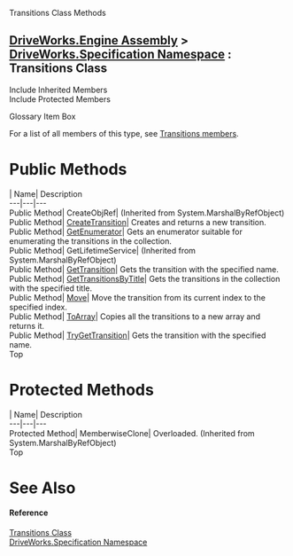 Transitions Class Methods   
  
[DriveWorks.Engine Assembly](topic2156.md) > [DriveWorks.Specification Namespace](topic10764.md) : Transitions Class  
---  
  
Include Inherited Members    
Include Protected Members    


Glossary Item Box

For a list of all members of this type, see [Transitions members](topic11788.md).

# Public Methods

| Name| Description  
---|---|---  
Public Method| CreateObjRef|  (Inherited from System.MarshalByRefObject)  
Public Method| [CreateTransition](topic11793.md)| Creates and returns a new transition.   
Public Method| [GetEnumerator](topic11794.md)| Gets an enumerator suitable for enumerating the transitions in the collection.   
Public Method| GetLifetimeService|  (Inherited from System.MarshalByRefObject)  
Public Method| [GetTransition](topic11795.md)| Gets the transition with the specified name.   
Public Method| [GetTransitionsByTitle](topic11796.md)| Gets the transitions in the collection with the specified title.   
Public Method| [Move](topic11797.md)| Move the transition from its current index to the specified index.   
Public Method| [ToArray](topic11798.md)| Copies all the transitions to a new array and returns it.   
Public Method| [TryGetTransition](topic11799.md)| Gets the transition with the specified name.   
Top

# Protected Methods

| Name| Description  
---|---|---  
Protected Method| MemberwiseClone| Overloaded. (Inherited from System.MarshalByRefObject)  
Top

# See Also

#### Reference

[Transitions Class](topic11787.md)   
[DriveWorks.Specification Namespace](topic10764.md)



